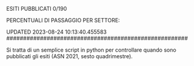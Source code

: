ESITI PUBBLICATI 0/190 

PERCENTUALI DI PASSAGGIO PER SETTORE:

UPDATED 2023-08-24 10:13:40.455583
###################################################### 

Si tratta di un semplice script in python per controllare quando sono pubblicati gli esiti (ASN 2021, sesto quadrimestre).

